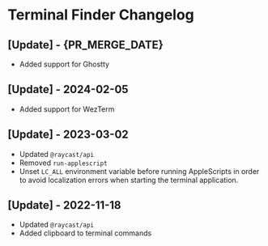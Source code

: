 # Terminal Finder Changelog

## [Update] - {PR_MERGE_DATE}

- Added support for Ghostty

## [Update] - 2024-02-05

- Added support for WezTerm

## [Update] - 2023-03-02

- Updated `@raycast/api`
- Removed `run-applescript`
- Unset `LC_ALL` environment variable before running AppleScripts in order to avoid localization errors when starting the terminal application.

## [Update] - 2022-11-18

- Updated `@raycast/api`
- Added clipboard to terminal commands
